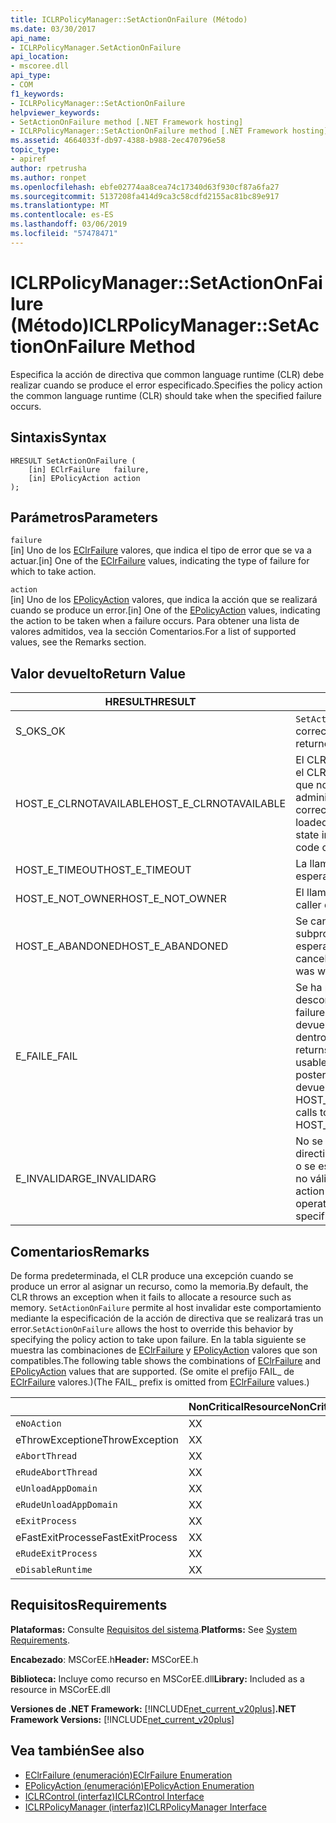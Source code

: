 ```yaml
---
title: ICLRPolicyManager::SetActionOnFailure (Método)
ms.date: 03/30/2017
api_name:
- ICLRPolicyManager.SetActionOnFailure
api_location:
- mscoree.dll
api_type:
- COM
f1_keywords:
- ICLRPolicyManager::SetActionOnFailure
helpviewer_keywords:
- SetActionOnFailure method [.NET Framework hosting]
- ICLRPolicyManager::SetActionOnFailure method [.NET Framework hosting]
ms.assetid: 4664033f-db97-4388-b988-2ec470796e58
topic_type:
- apiref
author: rpetrusha
ms.author: ronpet
ms.openlocfilehash: ebfe02774aa8cea74c17340d63f930cf87a6fa27
ms.sourcegitcommit: 5137208fa414d9ca3c58cdfd2155ac81bc89e917
ms.translationtype: MT
ms.contentlocale: es-ES
ms.lasthandoff: 03/06/2019
ms.locfileid: "57478471"
---
```

# <a name="iclrpolicymanagersetactiononfailure-method"></a><span data-ttu-id="d7ecd-102">ICLRPolicyManager::SetActionOnFailure (Método)</span><span class="sxs-lookup"><span data-stu-id="d7ecd-102">ICLRPolicyManager::SetActionOnFailure Method</span></span>
<span data-ttu-id="d7ecd-103">Especifica la acción de directiva que common language runtime (CLR) debe realizar cuando se produce el error especificado.</span><span class="sxs-lookup"><span data-stu-id="d7ecd-103">Specifies the policy action the common language runtime (CLR) should take when the specified failure occurs.</span></span>  
  
## <a name="syntax"></a><span data-ttu-id="d7ecd-104">Sintaxis</span><span class="sxs-lookup"><span data-stu-id="d7ecd-104">Syntax</span></span>  
  
```  
HRESULT SetActionOnFailure (  
    [in] EClrFailure   failure,  
    [in] EPolicyAction action  
);  
```  
  
## <a name="parameters"></a><span data-ttu-id="d7ecd-105">Parámetros</span><span class="sxs-lookup"><span data-stu-id="d7ecd-105">Parameters</span></span>  
 `failure`  
 <span data-ttu-id="d7ecd-106">[in] Uno de los [EClrFailure](../../../../docs/framework/unmanaged-api/hosting/eclrfailure-enumeration.md) valores, que indica el tipo de error que se va a actuar.</span><span class="sxs-lookup"><span data-stu-id="d7ecd-106">[in] One of the [EClrFailure](../../../../docs/framework/unmanaged-api/hosting/eclrfailure-enumeration.md) values, indicating the type of failure for which to take action.</span></span>  
  
 `action`  
 <span data-ttu-id="d7ecd-107">[in] Uno de los [EPolicyAction](../../../../docs/framework/unmanaged-api/hosting/epolicyaction-enumeration.md) valores, que indica la acción que se realizará cuando se produce un error.</span><span class="sxs-lookup"><span data-stu-id="d7ecd-107">[in] One of the [EPolicyAction](../../../../docs/framework/unmanaged-api/hosting/epolicyaction-enumeration.md) values, indicating the action to be taken when a failure occurs.</span></span> <span data-ttu-id="d7ecd-108">Para obtener una lista de valores admitidos, vea la sección Comentarios.</span><span class="sxs-lookup"><span data-stu-id="d7ecd-108">For a list of supported values, see the Remarks section.</span></span>  
  
## <a name="return-value"></a><span data-ttu-id="d7ecd-109">Valor devuelto</span><span class="sxs-lookup"><span data-stu-id="d7ecd-109">Return Value</span></span>  
  
|<span data-ttu-id="d7ecd-110">HRESULT</span><span class="sxs-lookup"><span data-stu-id="d7ecd-110">HRESULT</span></span>|<span data-ttu-id="d7ecd-111">Descripción</span><span class="sxs-lookup"><span data-stu-id="d7ecd-111">Description</span></span>|  
|-------------|-----------------|  
|<span data-ttu-id="d7ecd-112">S_OK</span><span class="sxs-lookup"><span data-stu-id="d7ecd-112">S_OK</span></span>|<span data-ttu-id="d7ecd-113">`SetActionOnFailure` se devolvió correctamente.</span><span class="sxs-lookup"><span data-stu-id="d7ecd-113">`SetActionOnFailure` returned successfully.</span></span>|  
|<span data-ttu-id="d7ecd-114">HOST_E_CLRNOTAVAILABLE</span><span class="sxs-lookup"><span data-stu-id="d7ecd-114">HOST_E_CLRNOTAVAILABLE</span></span>|<span data-ttu-id="d7ecd-115">El CLR no se ha cargado en un proceso o el CLR se encuentra en un estado en el que no se puede ejecutar código administrado o procesar la llamada correctamente.</span><span class="sxs-lookup"><span data-stu-id="d7ecd-115">The CLR has not been loaded into a process, or the CLR is in a state in which it cannot run managed code or process the call successfully.</span></span>|  
|<span data-ttu-id="d7ecd-116">HOST_E_TIMEOUT</span><span class="sxs-lookup"><span data-stu-id="d7ecd-116">HOST_E_TIMEOUT</span></span>|<span data-ttu-id="d7ecd-117">La llamada ha agotado el tiempo de espera.</span><span class="sxs-lookup"><span data-stu-id="d7ecd-117">The call timed out.</span></span>|  
|<span data-ttu-id="d7ecd-118">HOST_E_NOT_OWNER</span><span class="sxs-lookup"><span data-stu-id="d7ecd-118">HOST_E_NOT_OWNER</span></span>|<span data-ttu-id="d7ecd-119">El llamador no posee el bloqueo.</span><span class="sxs-lookup"><span data-stu-id="d7ecd-119">The caller does not own the lock.</span></span>|  
|<span data-ttu-id="d7ecd-120">HOST_E_ABANDONED</span><span class="sxs-lookup"><span data-stu-id="d7ecd-120">HOST_E_ABANDONED</span></span>|<span data-ttu-id="d7ecd-121">Se canceló un evento mientras un subproceso bloqueado o fibra estaba esperando en ella.</span><span class="sxs-lookup"><span data-stu-id="d7ecd-121">An event was canceled while a blocked thread or fiber was waiting on it.</span></span>|  
|<span data-ttu-id="d7ecd-122">E_FAIL</span><span class="sxs-lookup"><span data-stu-id="d7ecd-122">E_FAIL</span></span>|<span data-ttu-id="d7ecd-123">Se ha producido un error irrecuperable desconocido.</span><span class="sxs-lookup"><span data-stu-id="d7ecd-123">An unknown catastrophic failure occurred.</span></span> <span data-ttu-id="d7ecd-124">Después de un método devuelve E_FAIL, CLR ya no es utilizable dentro del proceso.</span><span class="sxs-lookup"><span data-stu-id="d7ecd-124">After a method returns E_FAIL, the CLR is no longer usable within the process.</span></span> <span data-ttu-id="d7ecd-125">Las llamadas posteriores a métodos de hospedaje devuelven HOST_E_CLRNOTAVAILABLE.</span><span class="sxs-lookup"><span data-stu-id="d7ecd-125">Subsequent calls to hosting methods return HOST_E_CLRNOTAVAILABLE.</span></span>|  
|<span data-ttu-id="d7ecd-126">E_INVALIDARG</span><span class="sxs-lookup"><span data-stu-id="d7ecd-126">E_INVALIDARG</span></span>|<span data-ttu-id="d7ecd-127">No se puede establecer una acción de directiva para la operación especificada, o se especifica una acción de la directiva no válida para la operación.</span><span class="sxs-lookup"><span data-stu-id="d7ecd-127">A policy action cannot be set for the specified operation, or an invalid policy action was specified for the operation.</span></span>|  
  
## <a name="remarks"></a><span data-ttu-id="d7ecd-128">Comentarios</span><span class="sxs-lookup"><span data-stu-id="d7ecd-128">Remarks</span></span>  
 <span data-ttu-id="d7ecd-129">De forma predeterminada, el CLR produce una excepción cuando se produce un error al asignar un recurso, como la memoria.</span><span class="sxs-lookup"><span data-stu-id="d7ecd-129">By default, the CLR throws an exception when it fails to allocate a resource such as memory.</span></span> <span data-ttu-id="d7ecd-130">`SetActionOnFailure` permite al host invalidar este comportamiento mediante la especificación de la acción de directiva que se realizará tras un error.</span><span class="sxs-lookup"><span data-stu-id="d7ecd-130">`SetActionOnFailure` allows the host to override this behavior by specifying the policy action to take upon failure.</span></span> <span data-ttu-id="d7ecd-131">En la tabla siguiente se muestra las combinaciones de [EClrFailure](../../../../docs/framework/unmanaged-api/hosting/eclrfailure-enumeration.md) y [EPolicyAction](../../../../docs/framework/unmanaged-api/hosting/epolicyaction-enumeration.md) valores que son compatibles.</span><span class="sxs-lookup"><span data-stu-id="d7ecd-131">The following table shows the combinations of [EClrFailure](../../../../docs/framework/unmanaged-api/hosting/eclrfailure-enumeration.md) and [EPolicyAction](../../../../docs/framework/unmanaged-api/hosting/epolicyaction-enumeration.md) values that are supported.</span></span> <span data-ttu-id="d7ecd-132">(Se omite el prefijo FAIL_ de [EClrFailure](../../../../docs/framework/unmanaged-api/hosting/eclrfailure-enumeration.md) valores.)</span><span class="sxs-lookup"><span data-stu-id="d7ecd-132">(The FAIL_ prefix is omitted from [EClrFailure](../../../../docs/framework/unmanaged-api/hosting/eclrfailure-enumeration.md) values.)</span></span>  
  
||<span data-ttu-id="d7ecd-133">NonCriticalResource</span><span class="sxs-lookup"><span data-stu-id="d7ecd-133">NonCriticalResource</span></span>|<span data-ttu-id="d7ecd-134">CriticalResource</span><span class="sxs-lookup"><span data-stu-id="d7ecd-134">CriticalResource</span></span>|<span data-ttu-id="d7ecd-135">FatalRuntime</span><span class="sxs-lookup"><span data-stu-id="d7ecd-135">FatalRuntime</span></span>|<span data-ttu-id="d7ecd-136">OrphanedLock</span><span class="sxs-lookup"><span data-stu-id="d7ecd-136">OrphanedLock</span></span>|<span data-ttu-id="d7ecd-137">StackOverflow</span><span class="sxs-lookup"><span data-stu-id="d7ecd-137">StackOverflow</span></span>|<span data-ttu-id="d7ecd-138">AccessViolation</span><span class="sxs-lookup"><span data-stu-id="d7ecd-138">AccessViolation</span></span>|<span data-ttu-id="d7ecd-139">CodeContract</span><span class="sxs-lookup"><span data-stu-id="d7ecd-139">CodeContract</span></span>|  
|-|-------------------------|----------------------|------------------|------------------|-------------------|---------------------|------------------|  
|`eNoAction`|<span data-ttu-id="d7ecd-140">X</span><span class="sxs-lookup"><span data-stu-id="d7ecd-140">X</span></span>|<span data-ttu-id="d7ecd-141">X</span><span class="sxs-lookup"><span data-stu-id="d7ecd-141">X</span></span>||||<span data-ttu-id="d7ecd-142">N/D</span><span class="sxs-lookup"><span data-stu-id="d7ecd-142">N/A</span></span>||  
|<span data-ttu-id="d7ecd-143">eThrowException</span><span class="sxs-lookup"><span data-stu-id="d7ecd-143">eThrowException</span></span>|<span data-ttu-id="d7ecd-144">X</span><span class="sxs-lookup"><span data-stu-id="d7ecd-144">X</span></span>|<span data-ttu-id="d7ecd-145">X</span><span class="sxs-lookup"><span data-stu-id="d7ecd-145">X</span></span>||||<span data-ttu-id="d7ecd-146">N/D</span><span class="sxs-lookup"><span data-stu-id="d7ecd-146">N/A</span></span>||  
|`eAbortThread`|<span data-ttu-id="d7ecd-147">X</span><span class="sxs-lookup"><span data-stu-id="d7ecd-147">X</span></span>|<span data-ttu-id="d7ecd-148">X</span><span class="sxs-lookup"><span data-stu-id="d7ecd-148">X</span></span>||||<span data-ttu-id="d7ecd-149">N/D</span><span class="sxs-lookup"><span data-stu-id="d7ecd-149">N/A</span></span>|<span data-ttu-id="d7ecd-150">X</span><span class="sxs-lookup"><span data-stu-id="d7ecd-150">X</span></span>|  
|`eRudeAbortThread`|<span data-ttu-id="d7ecd-151">X</span><span class="sxs-lookup"><span data-stu-id="d7ecd-151">X</span></span>|<span data-ttu-id="d7ecd-152">X</span><span class="sxs-lookup"><span data-stu-id="d7ecd-152">X</span></span>||||<span data-ttu-id="d7ecd-153">N/D</span><span class="sxs-lookup"><span data-stu-id="d7ecd-153">N/A</span></span>|<span data-ttu-id="d7ecd-154">X</span><span class="sxs-lookup"><span data-stu-id="d7ecd-154">X</span></span>|  
|`eUnloadAppDomain`|<span data-ttu-id="d7ecd-155">X</span><span class="sxs-lookup"><span data-stu-id="d7ecd-155">X</span></span>|<span data-ttu-id="d7ecd-156">X</span><span class="sxs-lookup"><span data-stu-id="d7ecd-156">X</span></span>||<span data-ttu-id="d7ecd-157">X</span><span class="sxs-lookup"><span data-stu-id="d7ecd-157">X</span></span>||<span data-ttu-id="d7ecd-158">N/D</span><span class="sxs-lookup"><span data-stu-id="d7ecd-158">N/A</span></span>|<span data-ttu-id="d7ecd-159">X</span><span class="sxs-lookup"><span data-stu-id="d7ecd-159">X</span></span>|  
|`eRudeUnloadAppDomain`|<span data-ttu-id="d7ecd-160">X</span><span class="sxs-lookup"><span data-stu-id="d7ecd-160">X</span></span>|<span data-ttu-id="d7ecd-161">X</span><span class="sxs-lookup"><span data-stu-id="d7ecd-161">X</span></span>||<span data-ttu-id="d7ecd-162">X</span><span class="sxs-lookup"><span data-stu-id="d7ecd-162">X</span></span>|<span data-ttu-id="d7ecd-163">X</span><span class="sxs-lookup"><span data-stu-id="d7ecd-163">X</span></span>|<span data-ttu-id="d7ecd-164">N/D</span><span class="sxs-lookup"><span data-stu-id="d7ecd-164">N/A</span></span>|<span data-ttu-id="d7ecd-165">X</span><span class="sxs-lookup"><span data-stu-id="d7ecd-165">X</span></span>|  
|`eExitProcess`|<span data-ttu-id="d7ecd-166">X</span><span class="sxs-lookup"><span data-stu-id="d7ecd-166">X</span></span>|<span data-ttu-id="d7ecd-167">X</span><span class="sxs-lookup"><span data-stu-id="d7ecd-167">X</span></span>||<span data-ttu-id="d7ecd-168">X</span><span class="sxs-lookup"><span data-stu-id="d7ecd-168">X</span></span>|<span data-ttu-id="d7ecd-169">X</span><span class="sxs-lookup"><span data-stu-id="d7ecd-169">X</span></span>|<span data-ttu-id="d7ecd-170">N/D</span><span class="sxs-lookup"><span data-stu-id="d7ecd-170">N/A</span></span>|<span data-ttu-id="d7ecd-171">X</span><span class="sxs-lookup"><span data-stu-id="d7ecd-171">X</span></span>|  
|<span data-ttu-id="d7ecd-172">eFastExitProcess</span><span class="sxs-lookup"><span data-stu-id="d7ecd-172">eFastExitProcess</span></span>|<span data-ttu-id="d7ecd-173">X</span><span class="sxs-lookup"><span data-stu-id="d7ecd-173">X</span></span>|<span data-ttu-id="d7ecd-174">X</span><span class="sxs-lookup"><span data-stu-id="d7ecd-174">X</span></span>||<span data-ttu-id="d7ecd-175">X</span><span class="sxs-lookup"><span data-stu-id="d7ecd-175">X</span></span>|<span data-ttu-id="d7ecd-176">X</span><span class="sxs-lookup"><span data-stu-id="d7ecd-176">X</span></span>|<span data-ttu-id="d7ecd-177">N/D</span><span class="sxs-lookup"><span data-stu-id="d7ecd-177">N/A</span></span>||  
|`eRudeExitProcess`|<span data-ttu-id="d7ecd-178">X</span><span class="sxs-lookup"><span data-stu-id="d7ecd-178">X</span></span>|<span data-ttu-id="d7ecd-179">X</span><span class="sxs-lookup"><span data-stu-id="d7ecd-179">X</span></span>|<span data-ttu-id="d7ecd-180">X</span><span class="sxs-lookup"><span data-stu-id="d7ecd-180">X</span></span>|<span data-ttu-id="d7ecd-181">X</span><span class="sxs-lookup"><span data-stu-id="d7ecd-181">X</span></span>|<span data-ttu-id="d7ecd-182">X</span><span class="sxs-lookup"><span data-stu-id="d7ecd-182">X</span></span>|<span data-ttu-id="d7ecd-183">N/D</span><span class="sxs-lookup"><span data-stu-id="d7ecd-183">N/A</span></span>||  
|`eDisableRuntime`|<span data-ttu-id="d7ecd-184">X</span><span class="sxs-lookup"><span data-stu-id="d7ecd-184">X</span></span>|<span data-ttu-id="d7ecd-185">X</span><span class="sxs-lookup"><span data-stu-id="d7ecd-185">X</span></span>|<span data-ttu-id="d7ecd-186">X</span><span class="sxs-lookup"><span data-stu-id="d7ecd-186">X</span></span>|<span data-ttu-id="d7ecd-187">X</span><span class="sxs-lookup"><span data-stu-id="d7ecd-187">X</span></span>|<span data-ttu-id="d7ecd-188">X</span><span class="sxs-lookup"><span data-stu-id="d7ecd-188">X</span></span>|<span data-ttu-id="d7ecd-189">N/D</span><span class="sxs-lookup"><span data-stu-id="d7ecd-189">N/A</span></span>||  
  
## <a name="requirements"></a><span data-ttu-id="d7ecd-190">Requisitos</span><span class="sxs-lookup"><span data-stu-id="d7ecd-190">Requirements</span></span>  
 <span data-ttu-id="d7ecd-191">**Plataformas:** Consulte [Requisitos del sistema](../../../../docs/framework/get-started/system-requirements.md).</span><span class="sxs-lookup"><span data-stu-id="d7ecd-191">**Platforms:** See [System Requirements](../../../../docs/framework/get-started/system-requirements.md).</span></span>  
  
 <span data-ttu-id="d7ecd-192">**Encabezado**: MSCorEE.h</span><span class="sxs-lookup"><span data-stu-id="d7ecd-192">**Header:** MSCorEE.h</span></span>  
  
 <span data-ttu-id="d7ecd-193">**Biblioteca:** Incluye como recurso en MSCorEE.dll</span><span class="sxs-lookup"><span data-stu-id="d7ecd-193">**Library:** Included as a resource in MSCorEE.dll</span></span>  
  
 <span data-ttu-id="d7ecd-194">**Versiones de .NET Framework:** [!INCLUDE[net_current_v20plus](../../../../includes/net-current-v20plus-md.md)]</span><span class="sxs-lookup"><span data-stu-id="d7ecd-194">**.NET Framework Versions:** [!INCLUDE[net_current_v20plus](../../../../includes/net-current-v20plus-md.md)]</span></span>  
  
## <a name="see-also"></a><span data-ttu-id="d7ecd-195">Vea también</span><span class="sxs-lookup"><span data-stu-id="d7ecd-195">See also</span></span>
- [<span data-ttu-id="d7ecd-196">EClrFailure (enumeración)</span><span class="sxs-lookup"><span data-stu-id="d7ecd-196">EClrFailure Enumeration</span></span>](../../../../docs/framework/unmanaged-api/hosting/eclrfailure-enumeration.md)
- [<span data-ttu-id="d7ecd-197">EPolicyAction (enumeración)</span><span class="sxs-lookup"><span data-stu-id="d7ecd-197">EPolicyAction Enumeration</span></span>](../../../../docs/framework/unmanaged-api/hosting/epolicyaction-enumeration.md)
- [<span data-ttu-id="d7ecd-198">ICLRControl (interfaz)</span><span class="sxs-lookup"><span data-stu-id="d7ecd-198">ICLRControl Interface</span></span>](../../../../docs/framework/unmanaged-api/hosting/iclrcontrol-interface.md)
- [<span data-ttu-id="d7ecd-199">ICLRPolicyManager (interfaz)</span><span class="sxs-lookup"><span data-stu-id="d7ecd-199">ICLRPolicyManager Interface</span></span>](../../../../docs/framework/unmanaged-api/hosting/iclrpolicymanager-interface.md)
